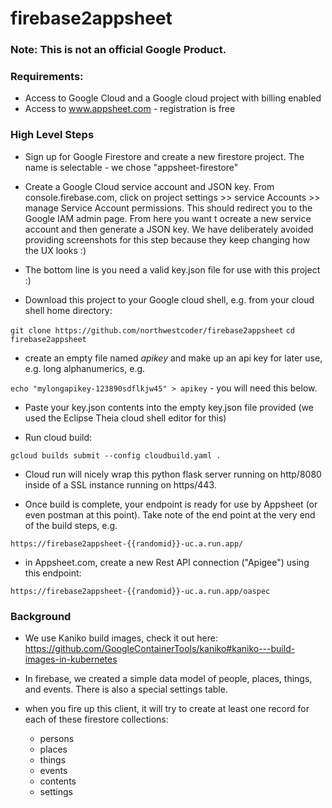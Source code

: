 # firebase2appsheet

### Note: This is not an official Google Product.

### Requirements:

- Access to Google Cloud and a Google cloud project with billing enabled
- Access to www.appsheet.com - registration is free


### High Level Steps

- Sign up for Google Firestore and create a new firestore project. The name is selectable - we chose "appsheet-firestore"

- Create a Google Cloud service account and JSON key. From console.firebase.com, click on project settings >> service Accounts >> manage Service Account permissions. This should redirect you to the Google IAM admin page. From here you want t ocreate a new service account and then generate a JSON key. We have deliberately avoided providing screenshots for this step because they keep changing how the UX looks :)

- The bottom line is you need a valid key.json file for use with this project :) 

- Download this project to your Google cloud shell, e.g. from your cloud shell home directory:

`git clone https://github.com/northwestcoder/firebase2appsheet`
`cd firebase2appsheet`

- create an empty file named *apikey* and make up an api key for later use, e.g. long alphanumerics, e.g.

`echo "mylongapikey-123890sdflkjw45" > apikey` - you will need this below.

- Paste your key.json contents into the empty key.json file provided (we used the Eclipse Theia cloud shell editor for this)

- Run cloud build:

`gcloud builds submit --config cloudbuild.yaml .`

- Cloud run will nicely wrap this python flask server running on http/8080 inside of a SSL instance running on https/443.

- Once build is complete, your endpoint is ready for use by Appsheet (or even postman at this point). Take note of the end point at the very end of the build steps, e.g.

`https://firebase2appsheet-{{randomid}}-uc.a.run.app/`

- in Appsheet.com, create a new Rest API connection ("Apigee") using this endpoint: 

`https://firebase2appsheet-{{randomid}}-uc.a.run.app/oaspec`



### Background

- We use Kaniko build images, check it out here:
https://github.com/GoogleContainerTools/kaniko#kaniko---build-images-in-kubernetes

- In firebase, we created a simple data model of people, places, things, and events. There is also a special settings table.

- when you fire up this client, it will try to create at least one record for each of these firestore collections:

	- persons
	- places
	- things
	- events
	- contents
	- settings


